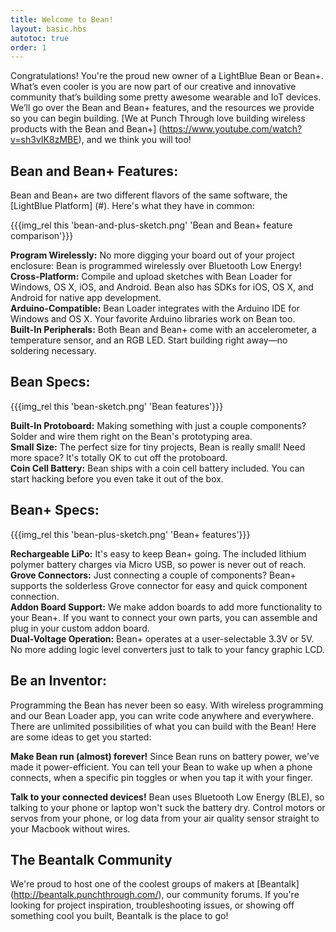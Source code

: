 ```yaml
---
title: Welcome to Bean!
layout: basic.hbs
autotoc: true
order: 1
---
```

 

Congratulations! You're the proud new owner of a LightBlue Bean or Bean+.  What’s even cooler is you are now part of our creative and innovative community that’s building some pretty awesome wearable and IoT devices.  We’ll go over the Bean and Bean+ features, and the resources we provide so you can begin building. [We at Punch Through love building wireless products with the Bean and Bean+] (https://www.youtube.com/watch?v=sh3vIK8zMBE), and we think you will too! 

## Bean and Bean+ Features:
Bean and Bean+ are two different flavors of the same software, the [LightBlue Platform] (#). Here's what they have in common:

{{{img_rel this 'bean-and-plus-sketch.png' 'Bean and Bean+ feature comparison'}}}

__Program Wirelessly:__ No more digging your board out of your project enclosure: Bean is programmed wirelessly over Bluetooth Low Energy!
<br>
__Cross-Platform:__ Compile and upload sketches with Bean Loader for Windows, OS X, iOS, and Android. Bean also has SDKs for iOS, OS X, and Android for native app development. <br>
__Arduino-Compatible:__ Bean Loader integrates with the Arduino IDE for Windows and OS X. Your favorite Arduino libraries work on Bean too. 
<br>
__Built-In Peripherals:__ Both Bean and Bean+ come with an accelerometer, a temperature sensor, and an RGB LED. Start building right away—no soldering necessary.
<br>

## Bean Specs:

{{{img_rel this 'bean-sketch.png' 'Bean features'}}}

__Built-In Protoboard:__ Making something with just a couple components? Solder and wire them right on the Bean's prototyping area.
<br>
__Small Size:__ The perfect size for tiny projects, Bean is really small! Need more space? It's totally OK to cut off the protoboard.
<br>
__Coin Cell Battery:__ Bean ships with a coin cell battery included.
You can start hacking before you even take it out of the box.
 <br>

## Bean+ Specs:

{{{img_rel this 'bean-plus-sketch.png' 'Bean+ features'}}}

__Rechargeable LiPo:__ It's easy to keep Bean+ going. The included lithium polymer battery charges via Micro USB, so power is never out of reach.
<br>
__Grove Connectors:__ Just connecting a couple of components? Bean+ supports the solderless Grove connector for easy and quick component connection.
<br>
__Addon Board Support:__ We make addon boards to add more functionality to your Bean+. If you want to connect your own parts, you can assemble and plug in your custom addon board.
<br>
__Dual-Voltage Operation:__ Bean+ operates at a user-selectable 3.3V or 5V. No more adding logic level converters just to talk to your fancy graphic LCD.
<br>
## Be an Inventor:
Programming the Bean has never been so easy.  With wireless programming and our Bean Loader app, you can write code anywhere and everywhere. There are unlimited possibilities of what you can build with the Bean!  Here are some ideas to get you started:

__Make Bean run (almost) forever!__
  Since Bean runs on battery power, we've made it power-efficient. You can tell
  your Bean to wake up when a phone connects, when a specific pin toggles or
  when you tap it with your finger.
  <br>

__Talk to your connected devices!__
  Bean uses Bluetooth Low Energy (BLE), so talking to your phone or laptop won't
  suck the battery dry. Control motors or servos from your phone, or log data from
  your air quality sensor straight to your Macbook without wires.
  <br>

## The Beantalk Community
We're proud to host one of the coolest groups of makers at [Beantalk] (http://beantalk.punchthrough.com/), our community forums. If you're looking for project inspiration, troubleshooting issues, or showing off something cool you built, Beantalk is the place to go!